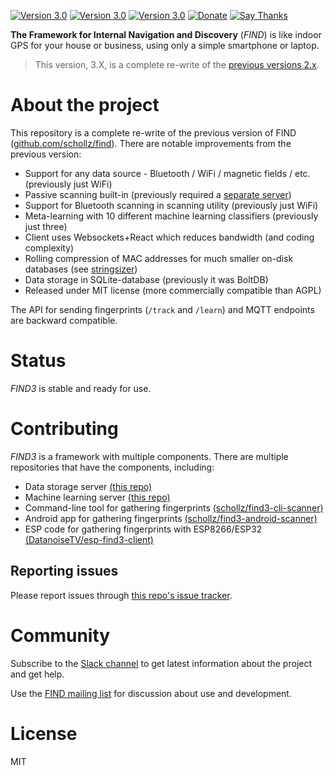[![Version 3.0](https://img.shields.io/badge/read-docs-blue.svg?style=for-the-badge)](https://www.internalpositioning.com/doc)
[![Version 3.0](https://img.shields.io/badge/join-slack-orange.svg?style=for-the-badge)](https://join.slack.com/t/find3/shared_invite/enQtMzU4MjY0NjE1NjU0LWRkY2JhNWFkM2U3Y2JhY2RlZTQ5ZTdmZTQ2M2UzMjI2MGVmMjZlOWQyZmU3MzM5YzIzOTM0YmYzYmQ3NTQzNjQ)
[![Version 3.0](https://img.shields.io/badge/version-3.3.0-brightgreen.svg?style=for-the-badge)](https://github.com/msantamariaglobant/find3/releases/latest)
[![Donate](https://img.shields.io/badge/donate-$-brown.svg?style=for-the-badge)](https://www.paypal.me/ZackScholl/5.00)
[![Say Thanks](https://img.shields.io/badge/Say%20Thanks-!-yellow.svg?style=for-the-badge)](https://saythanks.io/to/schollz)


**The Framework for Internal Navigation and Discovery** (_FIND_) is like indoor GPS for your house or business, using only a simple smartphone or laptop.

> This version, 3.X, is a complete re-write of the [previous versions 2.x](https://github.com/schollz/find).

# About the project

This repository is a complete re-write of the previous version of FIND ([github.com/schollz/find](https://github.com/schollz/find)). There are notable improvements from the previous version:

- Support for any data source - Bluetooth / WiFi / magnetic fields / etc. (previously just WiFi)
- Passive scanning built-in (previously required a [separate server](https://github.com/schollz/find-lf))
- Support for Bluetooth scanning in scanning utility (previously just WiFi)
- Meta-learning with 10 different machine learning classifiers (previously just three)
- Client uses Websockets+React which reduces bandwidth (and coding complexity)
- Rolling compression of MAC addresses for much smaller on-disk databases (see [stringsizer](https://github.com/schollz/stringsizer))
- Data storage in SQLite-database (previously it was BoltDB)
- Released under MIT license (more commercially compatible than AGPL)

The API for sending fingerprints (`/track` and `/learn`) and MQTT endpoints are backward compatible.

# Status

*FIND3* is stable and ready for use.

# Contributing

*FIND3* is a framework with multiple components. There are multiple repositories that have the components, including:

- Data storage server [(this repo)](https://github.com/msantamariaglobant/find3/tree/master/server/main)
- Machine learning server [(this repo)](https://github.com/msantamariaglobant/find3/tree/master/server/ai)
- Command-line tool for gathering fingerprints [(schollz/find3-cli-scanner)](https://github.com/schollz/find3-cli-scanner)
- Android app for gathering fingerprints [(schollz/find3-android-scanner)](https://github.com/schollz/find3-android-scanner)
- ESP code for gathering fingerprints with ESP8266/ESP32 [(DatanoiseTV/esp-find3-client)](https://github.com/DatanoiseTV/esp-find3-client)

## Reporting issues

Please report issues through [this repo's issue tracker](https://github.com/schollz/find3).

# Community

Subscribe to the [Slack channel](https://join.slack.com/t/find3/shared_invite/enQtMzU4MjY0NjE1NjU0LWRkY2JhNWFkM2U3Y2JhY2RlZTQ5ZTdmZTQ2M2UzMjI2MGVmMjZlOWQyZmU3MzM5YzIzOTM0YmYzYmQ3NTQzNjQ) to get latest information about the project and get help.

Use the [FIND mailing list](http://eepurl.com/bhfFI1) for discussion about use and development.

# License

MIT
